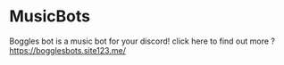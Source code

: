 # MusicBots
Boggles bot is a music bot for your discord! click here to find out more ? https://bogglesbots.site123.me/
